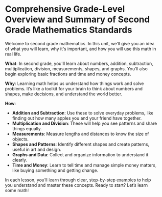 # Comprehensive Grade-Level Overview and Summary of Second Grade Mathematics Standards

Welcome to second grade mathematics. In this unit, we'll give you an idea of what you will learn, why it's important, and how you will use this math in real life.

**What**: In second grade, you'll learn about numbers, addition, subtraction, multiplication, division, measurements, shapes, and graphs. You'll also begin exploring basic fractions and time and money concepts.

**Why**: Learning math helps us understand how things work and solve problems. It’s like a toolkit for your brain to think about numbers and shapes, make decisions, and understand the world better.

**How**: 
- **Addition and Subtraction**: Use these to solve everyday problems, like finding out how many apples you and your friend have together.
- **Multiplication and Division**: These will help you see patterns and share things equally.
- **Measurements**: Measure lengths and distances to know the size of objects.
- **Shapes and Patterns**: Identify different shapes and create patterns, useful in art and design.
- **Graphs and Data**: Collect and organize information to understand it clearly.
- **Time and Money**: Learn to tell time and manage simple money matters, like buying something and getting change.

In each lesson, you’ll learn through clear, step-by-step examples to help you understand and master these concepts. Ready to start? Let’s learn some math!
